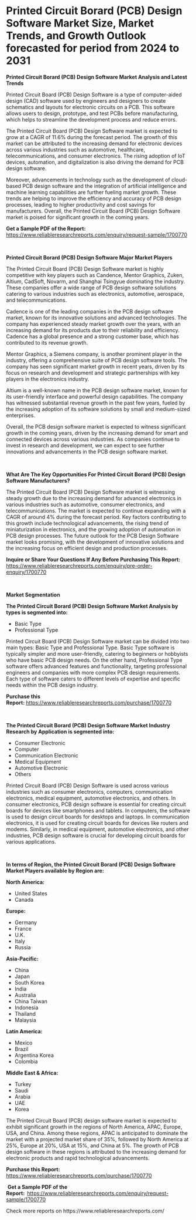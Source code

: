 <p><h1>Printed Circuit Borard (PCB) Design Software Market Size, Market Trends, and Growth Outlook forecasted for period from 2024 to 2031</h1></p><p><strong>Printed Circuit Borard (PCB) Design Software Market Analysis and Latest Trends</strong></p>
<p><p>Printed Circuit Board (PCB) Design Software is a type of computer-aided design (CAD) software used by engineers and designers to create schematics and layouts for electronic circuits on a PCB. This software allows users to design, prototype, and test PCBs before manufacturing, which helps to streamline the development process and reduce errors.</p><p>The Printed Circuit Board (PCB) Design Software market is expected to grow at a CAGR of 11.6% during the forecast period. The growth of this market can be attributed to the increasing demand for electronic devices across various industries such as automotive, healthcare, telecommunications, and consumer electronics. The rising adoption of IoT devices, automation, and digitalization is also driving the demand for PCB design software.</p><p>Moreover, advancements in technology such as the development of cloud-based PCB design software and the integration of artificial intelligence and machine learning capabilities are further fueling market growth. These trends are helping to improve the efficiency and accuracy of PCB design processes, leading to higher productivity and cost savings for manufacturers. Overall, the Printed Circuit Board (PCB) Design Software market is poised for significant growth in the coming years.</p></p>
<p><strong>Get a Sample PDF of the Report:&nbsp;</strong> <a href="https://www.reliableresearchreports.com/enquiry/request-sample/1700770">https://www.reliableresearchreports.com/enquiry/request-sample/1700770</a></p>
<p>&nbsp;</p>
<p><strong>Printed Circuit Borard (PCB) Design Software Major Market Players</strong></p>
<p><p>The Printed Circuit Board (PCB) Design Software market is highly competitive with key players such as Candence, Mentor Graphics, Zuken, Altium, CadSoft, Novarm, and Shanghai Tsingyue dominating the industry. These companies offer a wide range of PCB design software solutions catering to various industries such as electronics, automotive, aerospace, and telecommunications.</p><p>Cadence is one of the leading companies in the PCB design software market, known for its innovative solutions and advanced technologies. The company has experienced steady market growth over the years, with an increasing demand for its products due to their reliability and efficiency. Cadence has a global presence and a strong customer base, which has contributed to its revenue growth.</p><p>Mentor Graphics, a Siemens company, is another prominent player in the industry, offering a comprehensive suite of PCB design software tools. The company has seen significant market growth in recent years, driven by its focus on research and development and strategic partnerships with key players in the electronics industry.</p><p>Altium is a well-known name in the PCB design software market, known for its user-friendly interface and powerful design capabilities. The company has witnessed substantial revenue growth in the past few years, fueled by the increasing adoption of its software solutions by small and medium-sized enterprises.</p><p>Overall, the PCB design software market is expected to witness significant growth in the coming years, driven by the increasing demand for smart and connected devices across various industries. As companies continue to invest in research and development, we can expect to see further innovations and advancements in the PCB design software market.</p></p>
<p>&nbsp;</p>
<p><strong>What Are The Key Opportunities For Printed Circuit Borard (PCB) Design Software Manufacturers?</strong></p>
<p><p>The Printed Circuit Board (PCB) Design Software market is witnessing steady growth due to the increasing demand for advanced electronics in various industries such as automotive, consumer electronics, and telecommunications. The market is expected to continue expanding with a CAGR of around 4% during the forecast period. Key factors contributing to this growth include technological advancements, the rising trend of miniaturization in electronics, and the growing adoption of automation in PCB design processes. The future outlook for the PCB Design Software market looks promising, with the development of innovative solutions and the increasing focus on efficient design and production processes.</p></p>
<p><strong>Inquire or Share Your Questions If Any Before Purchasing This Report:</strong> <a href="https://www.reliableresearchreports.com/enquiry/pre-order-enquiry/1700770">https://www.reliableresearchreports.com/enquiry/pre-order-enquiry/1700770</a></p>
<p>&nbsp;</p>
<p><strong>Market Segmentation</strong></p>
<p><strong>The Printed Circuit Borard (PCB) Design Software Market Analysis by types is segmented into:</strong></p>
<p><ul><li>Basic Type</li><li>Professional Type</li></ul></p>
<p><p>Printed Circuit Board (PCB) Design Software market can be divided into two main types: Basic Type and Professional Type. Basic Type software is typically simpler and more user-friendly, catering to beginners or hobbyists who have basic PCB design needs. On the other hand, Professional Type software offers advanced features and functionality, targeting professional engineers and companies with more complex PCB design requirements. Each type of software caters to different levels of expertise and specific needs within the PCB design industry.</p></p>
<p><strong>Purchase this Report:&nbsp;</strong><a href="https://www.reliableresearchreports.com/purchase/1700770">https://www.reliableresearchreports.com/purchase/1700770</a></p>
<p>&nbsp;</p>
<p><strong>The Printed Circuit Borard (PCB) Design Software Market Industry Research by Application is segmented into:</strong></p>
<p><ul><li>Consumer Electronic</li><li>Computer</li><li>Communication Electronic</li><li>Medical Equipment</li><li>Automotive Electronic</li><li>Others</li></ul></p>
<p><p>Printed Circuit Board (PCB) Design Software is used across various industries such as consumer electronics, computers, communication electronics, medical equipment, automotive electronics, and others. In consumer electronics, PCB design software is essential for creating circuit boards for devices like smartphones and tablets. In computers, the software is used to design circuit boards for desktops and laptops. In communication electronics, it is used for creating circuit boards for devices like routers and modems. Similarly, in medical equipment, automotive electronics, and other industries, PCB design software is crucial for developing circuit boards for various applications.</p></p>
<p>&nbsp;</p>
<p><strong>In terms of Region, the Printed Circuit Borard (PCB) Design Software Market Players available by Region are:</strong></p>
<p>
    <p> <strong> North America: </strong>
        <ul>
            <li>United States</li>
            <li>Canada</li>
        </ul>
        </p> 
    <p> <strong> Europe: </strong>
        <ul>
            <li>Germany</li>
            <li>France</li>
            <li>U.K.</li>
            <li>Italy</li>
            <li>Russia</li>
        </ul>
        </p> 
    <p> <strong> Asia-Pacific: </strong>
        <ul>
            <li>China</li>
            <li>Japan</li>
            <li>South Korea</li>
            <li>India</li>
            <li>Australia</li>
            <li>China Taiwan</li>
            <li>Indonesia</li>
            <li>Thailand</li>
            <li>Malaysia</li>
        </ul>
        </p> 
    <p> <strong> Latin America: </strong>
        <ul>
            <li>Mexico</li>
            <li>Brazil</li>
            <li>Argentina Korea</li>
            <li>Colombia</li>
        </ul>
        </p> 
    <p> <strong> Middle East & Africa: </strong>
        <ul>
            <li>Turkey</li>
            <li>Saudi</li>
            <li>Arabia</li>
            <li>UAE</li>
            <li>Korea</li>
        </ul>
    </p>
    </p>
<p><p>The Printed Circuit Board (PCB) design software market is expected to exhibit significant growth in the regions of North America, APAC, Europe, USA, and China. Among these regions, APAC is anticipated to dominate the market with a projected market share of 35%, followed by North America at 25%, Europe at 20%, USA at 15%, and China at 5%. The growth of PCB design software in these regions is attributed to the increasing demand for electronic products and rapid technological advancements.</p></p>
<p><strong>Purchase this Report: </strong><a href="https://www.reliableresearchreports.com/purchase/1700770">https://www.reliableresearchreports.com/purchase/1700770</a></p>
<p>&nbsp;<strong>Get a Sample PDF of the Report:&nbsp;&nbsp;</strong><a href="https://www.reliableresearchreports.com/enquiry/request-sample/1700770">https://www.reliableresearchreports.com/enquiry/request-sample/1700770</a></p>
<p><strong></strong></p>
<p>Check more reports on https://www.reliableresearchreports.com/</p>